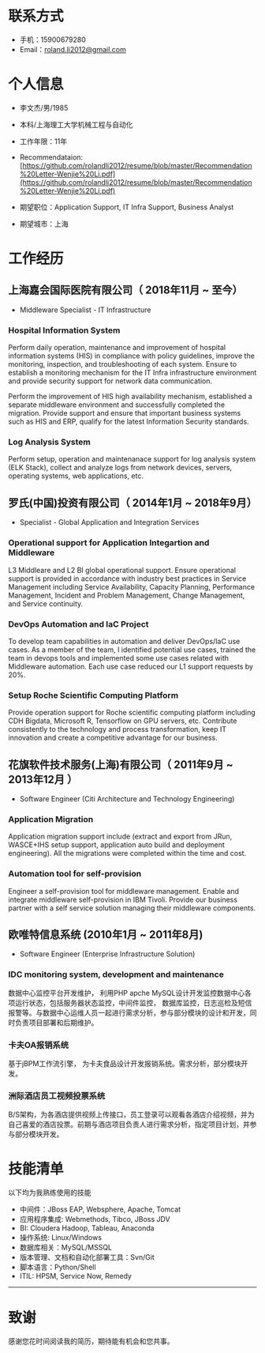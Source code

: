      
# 联系方式

- 手机：15900679280
- Email：roland.li2012@gmail.com


# 个人信息

 - 李文杰/男/1985
 - 本科/上海理工大学机械工程与自动化 
 - 工作年限：11年
 - Recommendataion: [https://github.com/rolandli2012/resume/blob/master/Recommendation%20Letter-Wenjie%20Li.pdf](https://github.com/rolandli2012/resume/blob/master/Recommendation%20Letter-Wenjie%20Li.pdf)

 - 期望职位：Application Support, IT Infra Support, Business Analyst
 - 期望城市：上海

# 工作经历

## 上海嘉会国际医院有限公司（ 2018年11月 ~ 至今）
- Middleware Specialist - IT Infrastructure

### Hospital Information System
Perform daily operation, maintenance and improvement of hospital information systems (HIS) in compliance with policy guidelines, improve the monitoring, inspection, and troubleshooting of each system. Ensure to establish a monitoring mechanism for the IT Infra infrastructure environment and provide security support for network data communication.

Perform the improvement of HIS high availability mechanism, established a separate middleware environment and successfully completed the migration. Provide support and ensure that important business systems such as HIS and ERP, qualify for the latest Information Security standards.

### Log Analysis System
Perform setup, operation and maintenanace support for log analysis system (ELK Stack), collect and analyze logs from network devices, servers, operating systems, web applications, etc.

## 罗氏(中国)投资有限公司（ 2014年1月 ~ 2018年9月）
- Specialist - Global Application and Integration Services

### Operational support for Application Integartion and Middleware
L3 Middleare and L2 BI global operational support. Ensure operational support is provided in accordance with industry best practices in Service Management including Service Availability, Capacity Planning, Performance Management, Incident and Problem Management, Change Management, and Service continuity.

### DevOps Automation and IaC Project
To develop team capabilities in automation and deliver DevOps/IaC use cases. As a member of the team, I identified potential use cases, trained the team in devops tools and implemented some use cases related with Middleware automation.  Each use case reduced our L1 support requests by 20%. 

### Setup Roche Scientific Computing Platform
Provide operation support for Roche scientific computing platform including CDH Bigdata, Microsoft R, Tensorflow on GPU servers, etc. Contribute consistently to the technology and process transformation, keep IT innovation and create a competitive advantage for our business.

## 花旗软件技术服务(上海)有限公司（ 2011年9月 ~ 2013年12月 ）
- Software Engineer (Citi Architecture and Technology Engineering)

### Application Migration 
Application migration support include (extract and export from JRun, WASCE+IHS setup support, application auto build and deployment engineering). All the migrations were completed within the time and cost. 

### Automation tool for self-provision
Engineer a self-provision tool for middleware management. Enable and integrate middleware self-provision in IBM Tivoli. Provide our business partner with a self service solution managing their middleware components. 

## 欧唯特信息系统 (2010年1月 ~ 2011年8月)
- Software Engineer (Enterprise Infrastructure Solution)

###  IDC monitoring system, development and maintenance
数据中心监控平台开发维护， 利用PHP apche MySQL设计开发监控数据中心各项运行状态，包括服务器状态监控，中间件监控， 数据库监控，日志巡检及短信报警等。与数据中心运维人员一起进行需求分析，参与部分模块的设计和开发，同时负责项目部署和后期维护。

### 卡夫OA报销系统
基于jBPM工作流引擎， 为卡夫食品设计开发报销系统。需求分析，部分模块开发。

### 洲际酒店员工视频投票系统
B/S架构，为各酒店提供视频上传接口，员工登录可以观看各酒店介绍视频，并为自己喜爱的酒店投票。前期与酒店项目负责人进行需求分析，指定项目计划，并参与部分模块开发。    
    
# 技能清单

以下均为我熟练使用的技能

- 中间件：JBoss EAP, Websphere, Apache, Tomcat
- 应用程序集成: Webmethods, Tibco, JBoss JDV
- BI: Cloudera Hadoop, Tableau, Anaconda
- 操作系统: Linux/Windows
- 数据库相关：MySQL/MSSQL
- 版本管理、文档和自动化部署工具：Svn/Git
- 脚本语言：Python/Shell
- ITIL: HPSM, Service Now, Remedy
      
---      
# 致谢
感谢您花时间阅读我的简历，期待能有机会和您共事。
      
